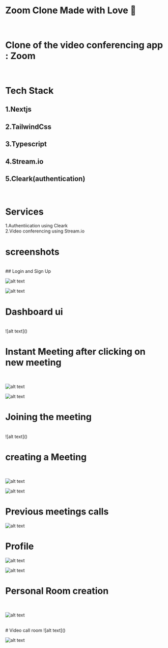 # Zoom Clone Made with Love 💖

<br/>

# Clone of the video conferencing app : Zoom
<br/>


# Tech Stack

## 1.Nextjs
## 2.TailwindCss
## 3.Typescript
## 4.Stream.io
## 5.Cleark(authentication)
<br/>

# Services

1.Authentiication using Cleark <br/>
2.Video conferencing using Stream.io




# screenshots
<br/>
## Login and Sign Up
<br/>

![alt text](<Screenshot (42).png>)

![alt text](<Screenshot (43).png>)


# Dashboard ui
<br/>
![alt text](<Screenshot (40).png>)


# Instant Meeting after clicking on new meeting
<br/>

![alt text](<Screenshot (34).png>)


![alt text](<Screenshot (37).png>)

# Joining the meeting
<br/>
![alt text](<Screenshot (35).png>)

# creating a Meeting
<br/>

![alt text](<Screenshot (36).png>)

![alt text](<Screenshot (37)-1.png>)

# Previous meetings calls

![alt text](<Screenshot (38).png>)
<br/>

# Profile

![alt text](<Screenshot (40)-1.png>)

![alt text](<Screenshot (41)-1.png>)


# Personal Room creation
<br/>

![alt text](<Screenshot (39).png>)


<br/>
# Video call room
![alt text](<Screenshot (44).png>)

![alt text](<Screenshot (45).png>)


